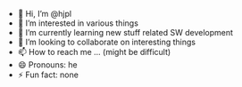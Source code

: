 - 👋 Hi, I’m @hjpl
- 👀 I’m interested in various things
- 🌱 I’m currently learning new stuff related SW development
- 💞️ I’m looking to collaborate on interesting things
- 📫 How to reach me ... (might be difficult)
- 😄 Pronouns: he
- ⚡ Fun fact: none

<!---
hjpl/hjpl is a ✨ special ✨ repository because its `README.md` (this file) appears on your GitHub profile.
You can click the Preview link to take a look at your changes.
--->
